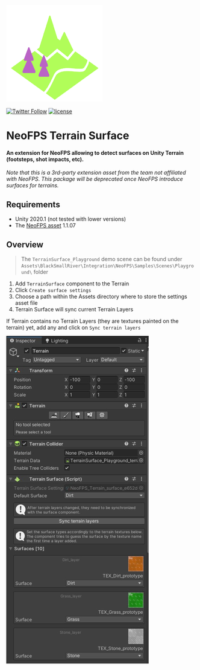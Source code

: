 
![Logo](Assets/BlackSmallRiver/Integration/NeoFPS/Core/Surfaces/Editor/Gizmos/bsr_terrain_icon.png)

[![Twitter Follow](https://img.shields.io/twitter/follow/cmdexecutor?color=blue&label=Follow%20on%20Twitter&logo=%20&logoColor=%20&style=flat-square)](https://twitter.com/AlekseyMelkor)
[![license](https://img.shields.io/badge/license-MIT-brightgreen.svg?style=flat-square)](https://github.com/amelkor/Unity3d-BSR-Shooter-Trial/blob/master/LICENSE.md)

# NeoFPS Terrain Surface
#### An extension for NeoFPS allowing to detect surfaces on Unity Terrain (footsteps, shot impacts, etc).
_Note that this is a 3rd-party extension asset from the team not affiliated with NeoFPS_.
_This package will be deprecated once NeoFPS introduce surfaces for terrains._

## Requirements
- Unity 2020.1 (not tested with lower versions)
- The [NeoFPS asset](https://assetstore.unity.com/packages/templates/systems/neofps-150179?aid=1011l58Ft) 1.1.07

## Overview

>The `TerrainSurface_Playground` demo scene can be found under `Assets\BlackSmallRiver\Integration\NeoFPS\Samples\Scenes\Playground\` 
folder

1. Add `TerrainSurface` component to the Terrain
2. Click `Create surface settings`
3. Choose a path within the Assets directory where to store the settings asset file
4. Terrain Surface will sync current Terrain Layers

If Terrain contains no Terrain Layers (they are textures painted on the terrain) yet, add any and click on `Sync terrain layers`

![Preview](!readme/img/preview-image.jpg)

